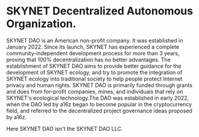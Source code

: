# SKYNET Decentralized Autonomous Organization.

SKYNET DAO is an American non-profit company. It was established in January 2022. Since its launch, SKYNET has experienced a complete community-independent development process for more than 3 years, proving that 100% decentralization has no better advantages. The establishment of SKYNET DAO aims to provide better guidance for the development of SKYNET ecology, and try to promote the integration of SKYNET ecology into traditional society to help people protect Internet privacy and human rights. SKYNET DAO is primarily funded through grants and dues from for-profit companies, mines, and individuals that rely on SKYNET's ecological technology.The DAO was established in early 2022, when the DAO led by a16z began to become popular in the cryptocurrency field, and referred to the decentralized project governance ideas proposed by a16z.

Here SKYNET DAO isn't the SKYNET DAO LLC.
